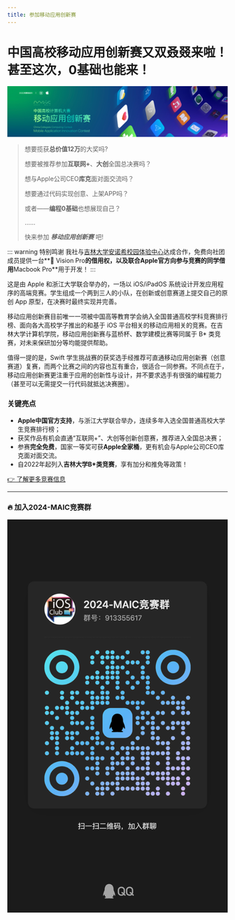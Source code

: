 ```yaml
---
title: 参加移动应用创新赛
---
```


# 中国高校移动应用创新赛又双叒叕来啦！甚至这次，0基础也能来！

![](./maic-hero.png)

> 想要揽获**总价值12万**的大奖吗?
>
> 想要被推荐参加**互联网+**、**大创**全国总决赛吗？
>
> 想与Apple公司CEO**库克**面对面交流吗？
>
> 想要通过代码实现创意、上架APP吗？
>
> 或者——**编程0基础**也想展现自己？
>
> ……
>
> 快来参加 **_移动应用创新赛_** 吧!

::: warning 特别鸣谢
我社与[吉林大学安诺希校园体验中心](https://www.apple.com.cn/education/how-to-buy/aacs.html#6a)达成合作，免费向社团成员提供一台** Vision Pro**的借用权，以及联合Apple官方向参与竞赛的同学借用**Macbook Pro**用于开发！
:::

这是由 Apple 和浙江大学联合举办的，一场以 iOS/iPadOS 系统设计开发应用程序的高端竞赛。学生组成一个两到三人的小队，在创新或创意赛道上提交自己的原创 App 原型，在决赛时最终实现并完善。

移动应用创新赛目前唯一一项被中国高等教育学会纳入全国普通高校学科竞赛排行榜、面向各大高校学子推出的和基于 iOS 平台相关的移动应用相关的竞赛。在吉林大学计算机学院，移动应用创新赛与蓝桥杯、数学建模比赛等同属于 B* 类竞赛，对未来保研加分等均能提供帮助。

值得一提的是，Swift 学生挑战赛的获奖选手经推荐可直通移动应用创新赛（创意赛道）复赛，而两个比赛之间的内容也互有重合，很适合一同参赛。不同点在于，移动应用创新赛更注重于应用的创新性与设计，并不要求选手有很强的编程能力（甚至可以无需提交一行代码就抵达决赛圈）。

### 关键亮点

- **Apple中国官方支持**，与浙江大学联合举办，连续多年入选全国普通高校大学生竞赛排行榜；
- 获奖作品有机会直通“互联网+”、大创等创新创意赛，推荐进入全国总决赛；
- 参赛**完全免费**，国家一等奖可获**Apple全家桶**，更有机会与Apple公司CEO库克面对面交流。
- 自2022年起列入**吉林大学B*类竞赛**，享有加分和推免等政策！

<el-button tag="div" type="primary" size="large" round>
    <a href="/competitions/maic/">👉 了解更多竞赛信息</a>
</el-button>

---

### 🔥 加入2024-MAIC竞赛群

![点击图片可放大](./maic-qr.jpg)

<script setup>
import { ElButton } from 'element-plus'
</script>

<style scoped>
.el-button a {
    color: white;
    text-decoration: none;
}
.el-button {
    display: block;
    width: 12rem;
    margin: 0 auto;
}
</style>